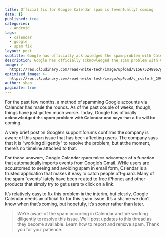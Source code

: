 ```yaml
---
title: Official fix for Google Calendar spam is (eventually) coming
date: {}
published: true
categories:
  - Android
tags:
  - calendar
  - google
  - spam fix
layout: post
subtitle: Google has officially acknowledged the spam problem with Calendar.
description: Google has officially acknowledged the spam problem with Calendar.
image: >-
  https://res.cloudinary.com/read-write-tech/image/upload/v1567524896/google_calendar_1_eakjn1.webp
optimized_image: >-
  https://res.cloudinary.com/read-write-tech/image/upload/c_scale,h_200,w_380/google_calendar_1_eakjn1.webp
author: shan
paginate: true
---
```


For the past few months, a method of spamming Google accounts via Calendar has made the rounds. As of the past couple of weeks, though, things have just gotten much worse. Today, Google has officially acknowledged the spam problem with Calendar and says that a fix will be coming.

A very brief post on Google’s support forums confirms the company is aware of this spam issue that has been affecting users. The company says that it is “working diligently” to resolve the problem, but at the moment, there’s no timeline attached to that.

For those unaware, Google Calendar spam takes advantage of a function that automatically imports events from Google’s Gmail. While users are accustomed to seeing and avoiding spam in email form, Calendar is a trusted application that makes it easy to catch people off-guard. Many of the spam “events” lately have been related to free iPhones and other products that simply try to get users to click on a link.

It’s relatively easy to fix this problem in the interim, but clearly, Google Calendar needs an official fix for this spam issue. It’s a shame we don’t know when that’s coming, but hopefully, it’s sooner rather than later.

> We’re aware of the spam occurring in Calendar and are working diligently to resolve this issue. We’ll post updates to this thread as they become available. Learn how to report and remove spam. Thank you for your patience.
